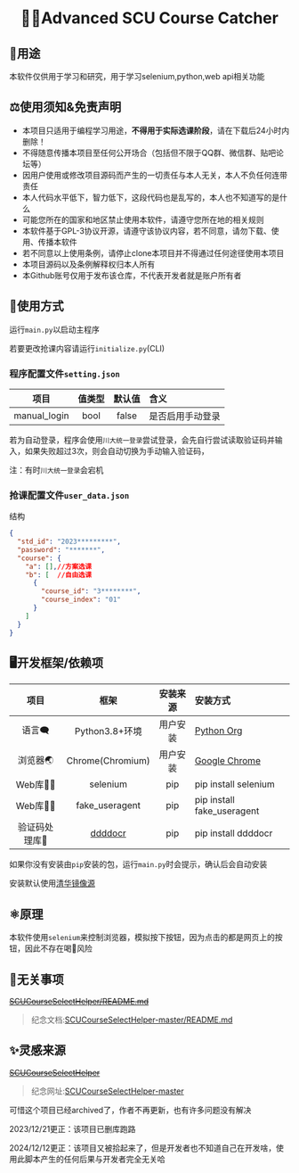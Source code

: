 # <h1 align="center">✋🏻Advanced SCU Course Catcher</h1>

## 🚙用途
本软件仅供用于学习和研究，用于学习selenium,python,web api相关功能

## ⚖使用须知&免责声明

- 本项目只适用于编程学习用途，**不得用于实际选课阶段**，请在下载后24小时内删除！
- 不得随意传播本项目至任何公开场合（包括但不限于QQ群、微信群、贴吧论坛等）
- 因用户使用或修改项目源码而产生的一切责任与本人无关，本人不负任何连带责任
- 本人代码水平低下，智力低下，这段代码也是乱写的，本人也不知道写的是什么
- 可能您所在的国家和地区禁止使用本软件，请遵守您所在地的相关规则
- 本软件基于GPL-3协议开源，请遵守该协议内容，若不同意，请勿下载、使用、传播本软件
- 若不同意以上使用条例，请停止clone本项目并不得通过任何途径使用本项目
- 本项目源码以及条例解释权归本人所有
- 本Github账号仅用于发布该仓库，不代表开发者就是账户所有者

## 🔧使用方式

运行`main.py`以启动主程序

若要更改抢课内容请运行`initialize.py`(CLI)

### 程序配置文件`setting.json`
|项目|值类型|默认值|含义|
|:---:|:---:|:---:|:---|
|manual_login|bool|false|是否启用手动登录|

若为自动登录，程序会使用`川大统一登录`尝试登录，会先自行尝试读取验证码并输入，如果失败超过3次，则会自动切换为手动输入验证码，

注：有时`川大统一登录`会宕机


### 抢课配置文件`user_data.json`
结构
```json
{
  "std_id": "2023*********",
  "password": "*******",
  "course": {
    "a": [],//方案选课
    "b": [  //自由选课
      {
        "course_id": "3********",
        "course_index": "01"
      }
    ]
  }
}
```

## 🖥开发框架/依赖项
|项目|框架|安装来源|安装方式|
|:---:|:---:|:---:|:---|
|语言🗨|Python3.8+环境|用户安装|[Python Org](https://www.python.org/downloads/)|
|浏览器🌏|Chrome(Chromium)|用户安装|[Google Chrome](https://google.cn/chrome/)|
|Web库👨‍💻|selenium|pip|pip install selenium|
|Web库👨‍💻|fake_useragent|pip|pip install fake_useragent|
|验证码处理库🪪|[ddddocr](https://github.com/sml2h3/ddddocr)|pip|pip install ddddocr|

如果你没有安装由`pip`安装的包，运行`main.py`时会提示，确认后会自动安装

安装默认使用[清华镜像源](https://mirrors.tuna.tsinghua.edu.cn/help/pypi/)

## ⚛️原理
本软件使用`selenium`来控制浏览器，模拟按下按钮，因为点击的都是网页上的按钮，因此不存在喝🍵风险

## 📄无关事项

[~~SCUCourseSelectHelper/README.md~~](https://github.com/A2u13/SCUCourseSelectHelper/blob/master/README.md)

> 纪念文档:[SCUCourseSelectHelper-master/README.md](https://github.com/The-Brotherhood-of-SCU/SCUCourseSelectHelper-master/blob/main/README.md)

## ✨灵感来源
[~~SCUCourseSelectHelper~~](https://github.com/A2u13/SCUCourseSelectHelper)

> 纪念网址:[SCUCourseSelectHelper-master](https://github.com/The-Brotherhood-of-SCU/SCUCourseSelectHelper-master)

可惜这个项目已经archived了，作者不再更新，也有许多问题没有解决

2023/12/21更正：该项目已删库跑路

2024/12/12更正：该项目又被拾起来了，但是开发者也不知道自己在开发啥，使用此脚本产生的任何后果与开发者完全无关哈
